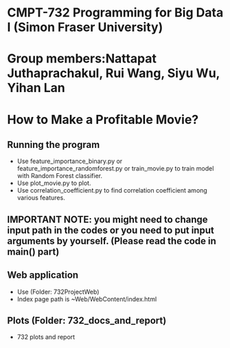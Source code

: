 # CMPT-732 Programming for Big Data I (Simon Fraser University)
# Group members:Nattapat Juthaprachakul, Rui Wang, Siyu Wu, Yihan Lan

# How to Make a Profitable Movie?
## Running the program
* Use feature_importance_binary.py or feature_importance_randomforest.py or train_movie.py to train model with Random Forest classifier.
* Use plot_movie.py to plot.
* Use correlation_coefficient.py to find correlation coefficient among various features.

## IMPORTANT NOTE: you might need to change input path in the codes or you need to put input arguments by yourself. (Please read the code in main() part)

## Web application
* Use (Folder: 732ProjectWeb)
* Index page path is ~Web/WebContent/index.html

## Plots (Folder: 732_docs_and_report)
* 732 plots and report